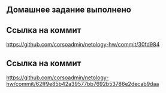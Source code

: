 ## Домашнее задание выполнено

## Ссылка на коммит
https://github.com/corsoadmin/netology-hw/commit/30fd984

## Ссылка на коммит
https://github.com/corsoadmin/netology-hw/commit/62ff9e85b42a39577bb7692b53786e2decab9daa